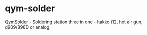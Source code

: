 # qym-solder
QymSolder - Soldering station  three in one - hakko t12, hot air gun, d909/898D or analog.
